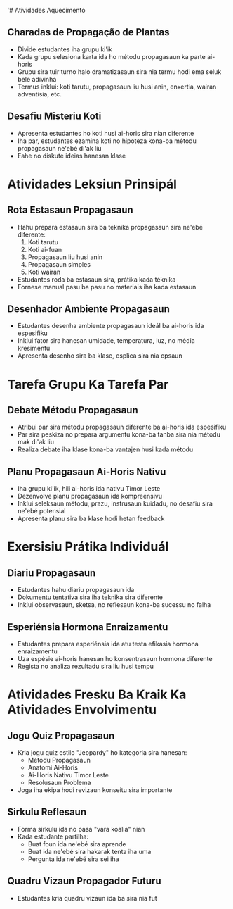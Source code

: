 '# Atividades Aquecimento

## Charadas de Propagação de Plantas
- Divide estudantes iha grupu ki'ik
- Kada grupu selesiona karta ida ho métodu propagasaun ka parte ai-horis
- Grupu sira tuir turno halo dramatizasaun sira nia termu hodi ema seluk bele adivinha
- Termus inklui: koti tarutu, propagasaun liu husi anin, enxertia, wairan adventisia, etc.

## Desafiu Misteriu Koti
- Apresenta estudantes ho koti husi ai-horis sira nian diferente
- Iha par, estudantes ezamina koti no hipoteza kona-ba métodu propagasaun ne'ebé di'ak liu
- Fahe no diskute ideias hanesan klase

# Atividades Leksiun Prinsipál

## Rota Estasaun Propagasaun
- Hahu prepara estasaun sira ba teknika propagasaun sira ne'ebé diferente:
  1. Koti tarutu
  2. Koti ai-fuan
  3. Propagasaun liu husi anin
  4. Propagasaun simples
  5. Koti wairan
- Estudantes roda ba estasaun sira, prátika kada téknika
- Fornese manual pasu ba pasu no materiais iha kada estasaun

## Desenhador Ambiente Propagasaun
- Estudantes desenha ambiente propagasaun ideál ba ai-horis ida espesifiku
- Inklui fator sira hanesan umidade, temperatura, luz, no média kresimentu
- Apresenta desenho sira ba klase, esplica sira nia opsaun 

# Tarefa Grupu Ka Tarefa Par

## Debate Métodu Propagasaun
- Atribui par sira métodu propagasaun diferente ba ai-horis ida espesifiku
- Par sira peskiza no prepara argumentu kona-ba tanba sira nia métodu mak di'ak liu
- Realiza debate iha klase kona-ba vantajen husi kada métodu

## Planu Propagasaun Ai-Horis Nativu
- Iha grupu ki'ik, hili ai-horis ida nativu Timor Leste
- Dezenvolve planu propagasaun ida kompreensivu
- Inklui seleksaun métodu, prazu, instrusaun kuidadu, no desafiu sira ne'ebé potensial
- Apresenta planu sira ba klase hodi hetan feedback

# Exersisiu Prátika Individuál

## Diariu Propagasaun
- Estudantes hahu diariu propagasaun ida
- Dokumentu tentativa sira iha teknika sira diferente
- Inklui observasaun, sketsa, no reflesaun kona-ba sucessu no falha

## Esperiénsia Hormona Enraizamentu
- Estudantes prepara esperiénsia ida atu testa efikasia hormona enraizamentu
- Uza espésie ai-horis hanesan ho konsentrasaun hormona diferente
- Regista no analiza rezultadu sira liu husi tempu

# Atividades Fresku Ba Kraik Ka Atividades Envolvimentu

## Jogu Quiz Propagasaun
- Kria jogu quiz estilo "Jeopardy" ho kategoria sira hanesan:
  - Métodu Propagasaun
  - Anatomi Ai-Horis
  - Ai-Horis Nativu Timor Leste
  - Resolusaun Problema
- Joga iha ekipa hodi revizaun konseitu sira importante

## Sirkulu Reflesaun
- Forma sirkulu ida no pasa "vara koalia" nian
- Kada estudante partilha:
  - Buat foun ida ne'ebé sira aprende
  - Buat ida ne'ebé sira hakarak tenta iha uma
  - Pergunta ida ne'ebé sira sei iha

## Quadru Vizaun Propagador Futuru
- Estudantes kria quadru vizaun ida ba sira nia fut